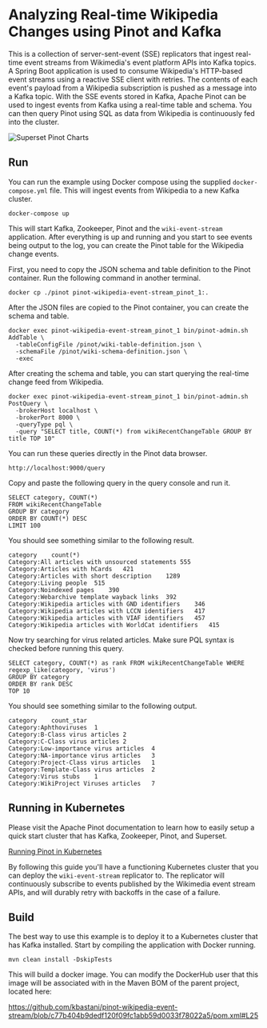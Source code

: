 # Analyzing Real-time Wikipedia Changes using Pinot and Kafka

This is a collection of server-sent-event (SSE) replicators that ingest real-time event streams from Wikimedia's event platform APIs into Kafka topics. A Spring Boot application is used to consume Wikipedia's HTTP-based event streams using a reactive SSE client with retries. The contents of each event's payload from a Wikipedia subscription is pushed as a message into a Kafka topic. With the SSE events stored in Kafka, Apache Pinot can be used to ingest events from Kafka using a real-time table and schema. You can then query Pinot using SQL as data from Wikipedia is continuously fed into the cluster.

![Superset Pinot Charts](https://i.imgur.com/py4mllo.png)

## Run

You can run the example using Docker compose using the supplied `docker-compose.yml` file. This will ingest events from Wikipedia to a new Kafka cluster.

    docker-compose up

This will start Kafka, Zookeeper, Pinot and the `wiki-event-stream` application. After everything is up and running and you start to see events being output to the log, you can create the Pinot table for the Wikipedia change events.

First, you need to copy the JSON schema and table definition to the Pinot container. Run the following command in another terminal.

    docker cp ./pinot pinot-wikipedia-event-stream_pinot_1:.

After the JSON files are copied to the Pinot container, you can create the schema and table.

    docker exec pinot-wikipedia-event-stream_pinot_1 bin/pinot-admin.sh AddTable \
      -tableConfigFile /pinot/wiki-table-definition.json \
      -schemaFile /pinot/wiki-schema-definition.json \
      -exec

After creating the schema and table, you can start querying the real-time change feed from Wikipedia.

    docker exec pinot-wikipedia-event-stream_pinot_1 bin/pinot-admin.sh PostQuery \
      -brokerHost localhost \
      -brokerPort 8000 \
      -queryType pql \
      -query "SELECT title, COUNT(*) from wikiRecentChangeTable GROUP BY title TOP 10"

You can run these queries directly in the Pinot data browser.

    http://localhost:9000/query

Copy and paste the following query in the query console and run it.

    SELECT category, COUNT(*)
    FROM wikiRecentChangeTable
    GROUP BY category
    ORDER BY COUNT(*) DESC
    LIMIT 100
   
You should see something similar to the following result.

    category	count(*)
    Category:All articles with unsourced statements	555
    Category:Articles with hCards	421
    Category:Articles with short description	1289
    Category:Living people	515
    Category:Noindexed pages	390
    Category:Webarchive template wayback links	392
    Category:Wikipedia articles with GND identifiers	346
    Category:Wikipedia articles with LCCN identifiers	417
    Category:Wikipedia articles with VIAF identifiers	457
    Category:Wikipedia articles with WorldCat identifiers	415

Now try searching for virus related articles. Make sure PQL syntax is checked before running this query.

    SELECT category, COUNT(*) as rank FROM wikiRecentChangeTable WHERE regexp_like(category, 'virus')
    GROUP BY category
    ORDER BY rank DESC
    TOP 10

You should see something similar to the following output.

    category	count_star
    Category:Aphthoviruses	1
    Category:B-Class virus articles	2
    Category:C-Class virus articles	2
    Category:Low-importance virus articles	4
    Category:NA-importance virus articles	3
    Category:Project-Class virus articles	1
    Category:Template-Class virus articles	2
    Category:Virus stubs	1
    Category:WikiProject Viruses articles	7

## Running in Kubernetes

Please visit the Apache Pinot documentation to learn how to easily setup a quick start cluster that has Kafka, Zookeeper, Pinot, and Superset.

[Running Pinot in Kubernetes](https://docs.pinot.apache.org/getting-started/kubernetes-quickstart)

By following this guide you'll have a functioning Kubernetes cluster that you can deploy the `wiki-event-stream` replicator to. The replicator will continuously subscribe to events published by the Wikimedia event stream APIs, and will durably retry with backoffs in the case of a failure.

## Build

The best way to use this example is to deploy it to a Kubernetes cluster that has Kafka installed. Start by compiling the application with Docker running.

    mvn clean install -DskipTests

This will build a docker image. You can modify the DockerHub user that this image will be associated with in the Maven BOM of the parent project, located here:

https://github.com/kbastani/pinot-wikipedia-event-stream/blob/c77b404b9dedf120f09fc1abb59d0033f78022a5/pom.xml#L25
